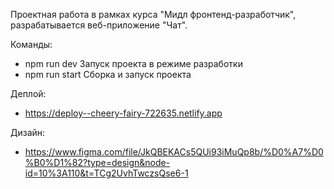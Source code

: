 Проектная работа в рамках курса "Мидл фронтенд-разработчик", разрабатывается веб-приложение "Чат".

Команды:
- npm run dev Запуск проекта в режиме разработки
- npm run start Сборка и запуск проекта

Деплой:
- https://deploy--cheery-fairy-722635.netlify.app

Дизайн:
- https://www.figma.com/file/JkQBEKACs5QUi93iMuQp8b/%D0%A7%D0%B0%D1%82?type=design&node-id=10%3A110&t=TCg2UvhTwczsQse6-1
